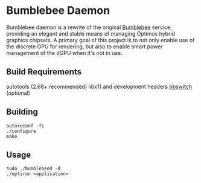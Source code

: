 Bumblebee Daemon
=================

Bumblebee daemon is a rewrite of the original
[Bumblebee](https://github.com/Bumblebee-Project/Bumblebee)
service, providing an elegant and stable means of managing Optimus
hybrid graphics chipsets. A primary goal of this project is to not only
enable use of the discrete GPU for rendering, but also to enable
smart power management of the dGPU when it's not in use.

Build Requirements
-------------------

autotools (2.68+ recommended)
libx11 and development headers
[bbswitch](https://github.com/Lekensteyn/acpi-stuff/tree/master/bbswitch) (optional)

Building
---------

    autoreconf -fi
    ./configure
    make

Usage
------

    sudo ./bumblebeed -d
    ./optirun <application>
